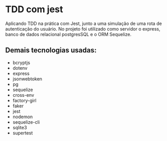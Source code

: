 # TDD com jest

Aplicando TDD na prática com Jest, junto a uma simulação de uma rota de autenticação do usuário.
No projeto foi utilizado como servidor o express, banco de dados relacional postgresSQL e o ORM Sequelize.

## Demais tecnologias usadas:
- bcryptjs
- dotenv
- express
- jsonwebtoken
- pg
- sequelize
- cross-env
- factory-girl
- faker
- jest
- nodemon
- sequelize-cli
- sqlite3
- supertest
